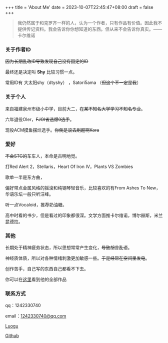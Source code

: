 ﻿+++
title = 'About Me'
date = 2023-10-07T22:45:47+08:00
draft = false
+++

> 我仍然属于和克罗齐一样的人，认为一个作者，只有作品有价值。因此我不提供传记资料。我会告诉你你想知道的东西。但从来不会告诉你真实。——卡尔维诺

### 关于作者ID

~~因为长期乱改ID导致发现自己没有固定的ID~~

最终还是决定叫 **Shy** 比较习惯一点。

常用ID有 大太阳shy（dtyshy） ，Satori5ama （~~但这个不一定是我~~）

### 关于个人

来自福建泉州市级小中学，目前大二，~~在某不知名大学学习不知名专业~~。

六年退役OIer，~~FJOI省选爆0选手~~。

现役ACM摸鱼摆烂选手。~~你倒是滚去刷题啊Kora~~

### 爱好

~~不会STG的~~车车人，本命是古明地觉。

打Red Alert 2，Stellaris，Heart Of Iron Ⅳ，Plants VS Zombies

歌单一半是东方曲，

偏好带点金属风格的摇滚和纯钢琴轻音乐，比较喜欢的有From Ashes To New，华语乐坛一般只听汪峰。

听一点Vocaloid，推荐奶油糖。

高中时看的书少，但是看过的印象都很深。文学方面推卡尔维诺，博尔赫斯，米兰昆德拉。

### 其他

长期处于精神疲劳状态，所以思想常常产生变化，~~导致胡言乱语~~。

神经质体质，所以对各种情绪刺激更加敏感一些。~~于是经常在空间里发电~~。

创作苦手，自己写的东西自己都看不下去。

你可以在[这里](https://satori5ama.github.io/tags/%E6%96%87%E7%AB%A0%E5%88%97%E8%A1%A8/)看到他的全部作品

### 联系方式

qq：1242330740

email：1242330740@qq.com

[Luogu](https://www.luogu.com.cn/user/72462)

[Github](https://github.com/Satori5ama/)





